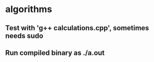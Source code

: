 # algorithms
## Test with 'g++ calculations.cpp', sometimes needs sudo
## Run compiled binary as ./a.out